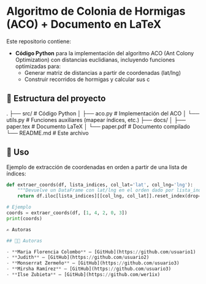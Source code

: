 # Algoritmo de Colonia de Hormigas (ACO) + Documento en LaTeX

Este repositorio contiene:

- **Código Python** para la implementación del algoritmo ACO (Ant Colony Optimization) con distancias euclidianas, incluyendo funciones optimizadas para:
  - Generar matriz de distancias a partir de coordenadas (lat/lng)
  - Construir recorridos de hormigas y calcular sus c

## 📂 Estructura del proyecto
.
├── src/ # Código Python
│ ├── aco.py # Implementación del ACO
│ └── utils.py # Funciones auxiliares (mapear índices, etc.)
├── docs/
│ ├── paper.tex # Documento LaTeX
│ └── paper.pdf # Documento compilado
└── README.md # Este archivo

## 🚀 Uso

Ejemplo de extracción de coordenadas en orden a partir de una lista de índices:

```python
def extraer_coords(df, lista_indices, col_lat='lat', col_lng='lng'):
    """Devuelve un DataFrame con lat/lng en el orden dado por lista_indices."""
    return df.iloc[lista_indices][[col_lng, col_lat]].reset_index(drop=True)

# Ejemplo
coords = extraer_coords(df, [1, 4, 2, 0, 3])
print(coords)

✍️ Autoras

## 👩‍💻 Autoras

- **Maria Florencia Colombo** – [GitHub](https://github.com/usuario1)
- **Judith** – [GitHub](https://github.com/usuario2)
- **Monserrat Zermeño** – [GitHub](https://github.com/usuario3)
- **Mirsha Ramírez** – [GitHub](https://github.com/usuario3)
- **Ilse Zubieta** – [GitHub](https://github.com/wer1ix)

